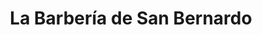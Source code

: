 ---
title: "La Barbería de San Bernardo"
url: /madrid/la-barberia-de-san-bernardo/
shop: Friseur
---